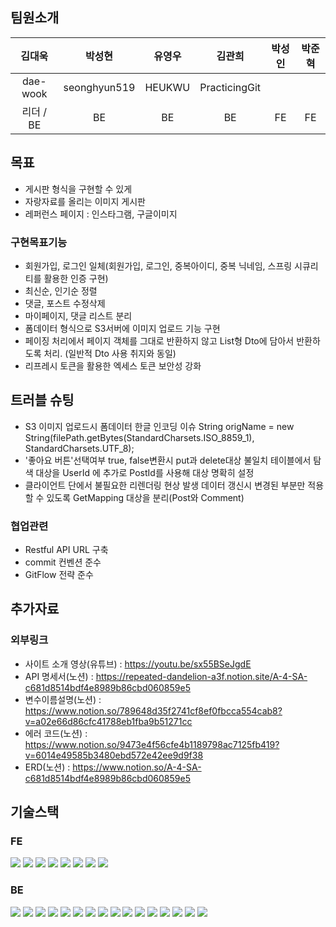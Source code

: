 ## 팀원소개
|김대욱|박성현|유영우|김관희|박성인|박준혁|
|:---:|:---:|:---:|:---:|:---:|:---:|
|dae-wook|seonghyun519|HEUKWU|PracticingGit|||
|리더 / BE|BE|BE|BE|FE|FE|

## 목표
- 게시판 형식을 구현할 수 있게
- 자랑자료를 올리는 이미지 게시판
- 레퍼런스 페이지 : 인스타그램, 구글이미지

### 구현목표기능
- 회원가입, 로그인 일체(회원가입, 로그인, 중복아이디, 중복 닉네임, 스프링 시큐리티를 활용한 인증 구현)
- 최신순, 인기순 정렬
- 댓글, 포스트 수정삭제
- 마이페이지, 댓글 리스트 분리
- 폼데이터 형식으로 S3서버에 이미지 업로드 기능 구현
- 페이징 처리에서 페이지 객체를 그대로 반환하지 않고 List형 Dto에 담아서 반환하도록 처리. (일반적 Dto 사용 취지와 동일)
- 리프레시 토큰을 활용한 엑세스 토큰 보안성 강화

## 트러블 슈팅
- S3 이미지 업로드시 폼데이터 한글 인코딩 이슈
String origName = new String(filePath.getBytes(StandardCharsets.ISO_8859_1), StandardCharsets.UTF_8);
- '좋아요 버튼'선택여부 true, false변환시 put과 delete대상 불일치
테이블에서 탐색 대상을 UserId 에 추가로 PostId를 사용해 대상 명확히 설정
- 클라이언트 단에서 불필요한 리렌더링 현상 발생
데이터 갱신시 변경된 부분만 적용할 수 있도록 GetMapping 대상을 분리(Post와 Comment)

### 협업관련
- Restful API URL 구축
- commit 컨벤션 준수
- GitFlow 전략 준수


## 추가자료
### 외부링크
- 사이트 소개 영상(유튜브) : https://youtu.be/sx55BSeJgdE
- API 명세서(노션) : https://repeated-dandelion-a3f.notion.site/A-4-SA-c681d8514bdf4e8989b86cbd060859e5
- 변수이름설명(노션) : https://www.notion.so/789648d35f2741cf8ef0fbcca554cab8?v=a02e66d86cfc41788eb1fba9b51271cc
- 에러 코드(노션) : https://www.notion.so/9473e4f56cfe4b1189798ac7125fb419?v=6014e49585b3480ebd572e42ee9d9f38
- ERD(노션) : https://www.notion.so/A-4-SA-c681d8514bdf4e8989b86cbd060859e5


## 기술스택
### FE
<img src="https://img.shields.io/badge/JavaScript-F7DF1E?style=for-the-badge&logo=JavaScript&logoColor=white"> <img src="https://img.shields.io/badge/React-61DAFB?style=for-the-badge&logo=React&logoColor=white"/> <img src="https://img.shields.io/badge/CreateReactApp-09D3AC?style=for-the-badge&logo=CreateReactApp&logoColor=white"/>  <img src="https://img.shields.io/badge/Axios-5A29E4?style=for-the-badge&logo=Axios&logoColor=white"/>  <img src="https://img.shields.io/badge/Swagger-85EA2D?style=for-the-badge&logo=swagger&logoColor=black"/>  <img src="https://img.shields.io/badge/github-181717?style=for-the-badge&logo=github&logoColor=white"/>  <img src="https://img.shields.io/badge/Notion-000000?style=for-the-badge&logo=Notion&logoColor=white"/>  <img src="https://img.shields.io/badge/Slack-4A154B?style=for-the-badge&logo=slack&logoColor=white"/>

### BE
<img src="https://img.shields.io/badge/java-007396?style=for-the-badge&logo=java&logoColor=white">  <img src="https://img.shields.io/badge/SpringBoot-6DB33F?style=for-the-badge&logo=springboot&logoColor=white"/>  <img src="https://img.shields.io/badge/SpringSecurity-6DB33F?style=for-the-badge&logo=SpringSecurity&logoColor=white"/>  <img src="https://img.shields.io/badge/JSONWebToken-000000?style=for-the-badge&logo=JSONWebTokens&logoColor=white"/>  <img src="https://img.shields.io/badge/MySQL-4479A1?style=for-the-badge&logo=MySQL&logoColor=white"/>  <img src="https://img.shields.io/badge/Swagger-85EA2D?style=for-the-badge&logo=swagger&logoColor=black"/>  <img src="https://img.shields.io/badge/Gradle-02303A?style=for-the-badge&logo=Gradle&logoColor=white"/>  <img src="https://img.shields.io/badge/LINUX-FCC624?style=for-the-badge&logo=linux&logoColor=black"/>  <img src="https://img.shields.io/badge/Ubuntu-E95420?style=for-the-badge&logo=Ubuntu&logoColor=white"/>  <img src="https://img.shields.io/badge/AmazonEC2-FF9900?style=for-the-badge&logo=AmazonEC2&logoColor=white"/>  <img src="https://img.shields.io/badge/AmazonS3-569A31?style=for-the-badge&logo=AmazonS3&logoColor=white"/>  <img src="https://img.shields.io/badge/AmazonRDS-527FFF?style=for-the-badge&logo=AmazonRDS&logoColor=white"/>  <img src="https://img.shields.io/badge/github-181717?style=for-the-badge&logo=github&logoColor=white"/>  <img src="https://img.shields.io/badge/IntelliJIDEA-000000?style=for-the-badge&logo=IntelliJIDEA&logoColor=white"/>  <img src="https://img.shields.io/badge/Postman-FF6C37?style=for-the-badge&logo=Postman&logoColor=white"/>  <img src="https://img.shields.io/badge/Notion-000000?style=for-the-badge&logo=Notion&logoColor=white"/> 

